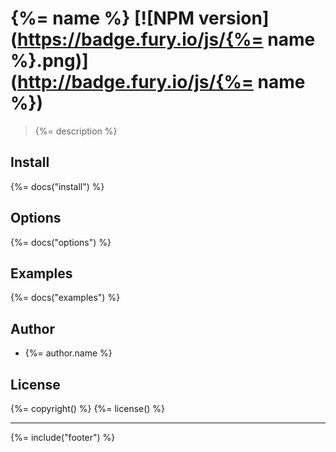 # {%= name %} [![NPM version](https://badge.fury.io/js/{%= name %}.png)](http://badge.fury.io/js/{%= name %})

> {%= description %}

## Install

{%= docs("install") %}

## Options

{%= docs("options") %}

## Examples

{%= docs("examples") %}

## Author
 * {%= author.name %}

## License
{%= copyright() %}
{%= license() %}

***

{%= include("footer") %}
